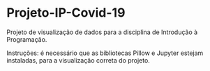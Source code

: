 # Projeto-IP-Covid-19
Projeto de visualização de dados para a disciplina de Introdução à Programação. 

Instruções: é necessário que as bibliotecas Pillow e Jupyter estejam instaladas, para a visualização correta do projeto.
